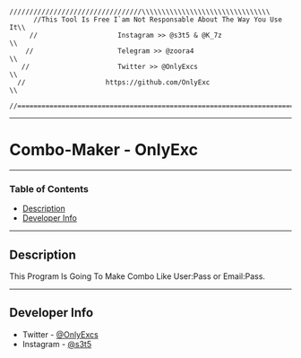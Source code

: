 
           /////////////////////////////////\\\\\\\\\\\\\\\\\\\\\\\\\\\\\\\\
          //This Tool Is Free I`am Not Responsable About The Way You Use It\\
         //                    Instagram >> @s3t5 & @K_7z                   \\
        //                     Telegram >> @zoora4                           \\
       //                      Twitter >> @OnlyExcs                           \\
      //                    https://github.com/OnlyExc                         \\
     //=========================================================================\\
     
---

# Combo-Maker - OnlyExc

---

### Table of Contents

- [Description](#description)
- [Developer Info](#Developer-info)

---

## Description

This Program Is Going To Make Combo Like User:Pass or Email:Pass.

---

## Developer Info

- Twitter - [@OnlyExcs](https://twitter.com/OnlyExcs)
- Instagram - [@s3t5](https://www.instagram.com/s3t5/)



